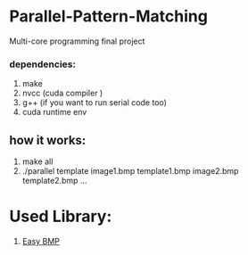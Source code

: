 # Parallel-Pattern-Matching
Multi-core programming final project

### dependencies: 
1. make
2. nvcc (cuda compiler )
3. g++ (if you want to run serial code too)
4. cuda runtime env
## how it works:
1. make all
2. ./parallel template image1.bmp template1.bmp image2.bmp template2.bmp ...
# Used Library:
1. [Easy BMP](https://github.com/aburgh/EasyBMP "Easy BMP")
